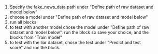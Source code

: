 1. Specify the fake_news_data path under "Define path of raw dataset and model below"
2. choose a model under "Define path of raw dataset and model below"
3. run all blocks
4. to test with another model chose the model under "Define path of raw dataset and model below".
run the block so save your choice, and the blocks from "Train model"
4. to test with the liar dataset, chose the test under "Predict and test score" and run the block.